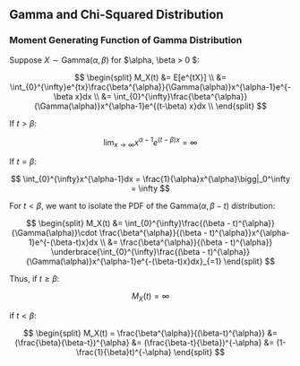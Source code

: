 ## Gamma and Chi-Squared Distribution
### Moment Generating Function of Gamma Distribution
Suppose $X \sim \text{Gamma}(\alpha, \beta)$ for $\alpha, \beta > 0 $:

$$
\begin{split}
M_X(t) 
&= E[e^{tX}] \\
&= \int_{0}^{\infty}e^{tx}\frac{\beta^{\alpha}}{\Gamma(\alpha)}x^{\alpha-1}e^{-\beta x}dx \\
&= \int_{0}^{\infty}\frac{\beta^{\alpha}}{\Gamma(\alpha)}x^{\alpha-1}e^{(t-\beta) x}dx \\
\end{split}
$$

If $t > \beta$:

$$
\lim_{x \to \infty} x^{\alpha-1}e^{(t-\beta)x} = \infty
$$

If $t = \beta$:

$$
\int_{0}^{\infty}x^{\alpha-1}dx = \frac{1}{\alpha}x^{\alpha}\bigg|_0^\infty = \infty
$$

For $t < \beta$, we want to isolate the PDF of the Gamma($\alpha, \beta-t$) distribution:

$$
\begin{split}
M_X(t) 
&= \int_{0}^{\infty}\frac{(\beta - t)^{\alpha}}{\Gamma(\alpha)}\cdot \frac{\beta^{\alpha}}{(\beta - t)^{\alpha}}x^{\alpha-1}e^{-(\beta-t)x}dx \\
&= \frac{\beta^{\alpha}}{(\beta - t)^{\alpha}} \underbrace{\int_{0}^{\infty}\frac{(\beta - t)^{\alpha}}{\Gamma(\alpha)}x^{\alpha-1}e^{-(\beta-t)x}dx}_{=1}
\end{split}
$$

Thus, if $t \geq \beta$:

$$
M_X(t) = \infty
$$

if $t < \beta$:

$$
\begin{split}
M_X(t) = \frac{\beta^{\alpha}}{(\beta-t)^{\alpha}}
&= (\frac{\beta}{\beta-t})^{\alpha}
&= (\frac{\beta-t}{\beta})^{-\alpha}
&= (1-\frac{1}{\beta}t)^{-\alpha}
\end{split}
$$
